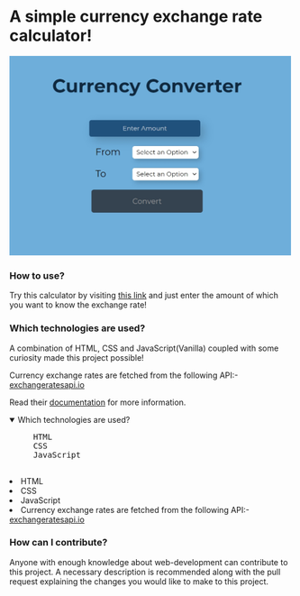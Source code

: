 # A simple currency exchange rate calculator!

<img src="assets/currency_converter.jpg" width="500">

### How to use?
Try this calculator by visiting [this link](https://murtuzaalisurti.github.io/a-currency-converter) and just enter the amount of which you want to know the exchange rate!

### Which technologies are used?
A combination of HTML, CSS and JavaScript(Vanilla) coupled with some curiosity made this project possible!

Currency exchange rates are fetched from the following API:- [exchangeratesapi.io](https://github.com/exchangeratesapi/exchangeratesapi)

Read their [documentation](https://github.com/exchangeratesapi/exchangeratesapi#usage) for more information.

<details open>
  <summary fontsize="17px">Which technologies are used?</summary>
  <pre>
     HTML
     CSS
     JavaScript
  </pre>
  <li>HTML</li>
  <li>CSS</li>
  <li>JavaScript</li>
  <li>Currency exchange rates are fetched from the following API:- <a href="https://github.com/exchangeratesapi/exchangeratesapi">exchangeratesapi.io</a></li>
 </details>

### How can I contribute?
Anyone with enough knowledge about web-development can contribute to this project. A necessary description is recommended along with the pull request explaining the changes you would like to make to this project. 
